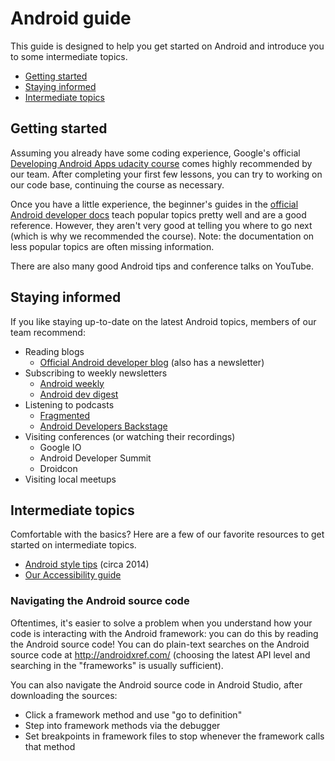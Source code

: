 # Android guide
This guide is designed to help you get started on Android and introduce you to some intermediate topics.

- [Getting started](#getting-started)
- [Staying informed](#staying-informed)
- [Intermediate topics](#intermediate-topics)

## Getting started
Assuming you already have some coding experience, Google's official [Developing Android Apps udacity course][udacity course] comes highly recommended by our team. After completing your first few lessons, you can try to working on our code base, continuing the course as necessary.

Once you have a little experience, the beginner's guides in the [official Android developer docs][devdocs] teach popular topics pretty well and are a good reference. However, they aren't very good at telling you where to go next (which is why we recommended the course). Note: the documentation on less popular topics are often missing information.

There are also many good Android tips and conference talks on YouTube.

## Staying informed
If you like staying up-to-date on the latest Android topics, members of our team recommend:
- Reading blogs
  - [Official Android developer blog](https://android-developers.googleblog.com/) (also has a newsletter)
- Subscribing to weekly newsletters
  - [Android weekly](https://androidweekly.net/)
  - [Android dev digest](https://www.androiddevdigest.com/)
- Listening to podcasts
  - [Fragmented](http://fragmentedpodcast.com/)
  - [Android Developers Backstage](https://androidbackstage.blogspot.com/)
- Visiting conferences (or watching their recordings)
  - Google IO
  - Android Developer Summit
  - Droidcon
- Visiting local meetups

## Intermediate topics
Comfortable with the basics? Here are a few of our favorite resources to get started on intermediate topics.
- [Android style tips](http://blog.danlew.net/2014/11/19/styles-on-android/) (circa 2014)
- [Our Accessibility guide](accessibility_guide.md)

### Navigating the Android source code
Oftentimes, it's easier to solve a problem when you understand how your code is interacting with the Android framework: you can do this by reading the Android source code! You can do plain-text searches on the Android source code at http://androidxref.com/ (choosing the latest API level and searching in the "frameworks" is usually sufficient).

You can also navigate the Android source code in Android Studio, after downloading the sources:
- Click a framework method and use "go to definition"
- Step into framework methods via the debugger
- Set breakpoints in framework files to stop whenever the framework calls that method

[udacity course]: https://www.udacity.com/course/new-android-fundamentals--ud851
[devdocs]: https://developer.android.com/docs/
